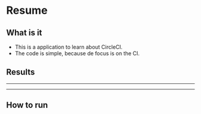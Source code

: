 # Resume

## What is it

- This is a application to learn about CircleCI.
- The code is simple, because de focus is on the CI.


## Results

---

      
---   


## How to run
